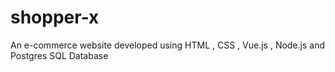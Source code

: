 # shopper-x
An e-commerce website developed using  HTML , CSS , Vue.js , Node.js and Postgres SQL Database
